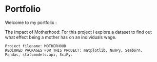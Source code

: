 # Portfolio

Welcome to my portfolio :

The Impact of Motherhood: For this project I explore a dataset to find out what effect being a mother has on an individuals wage. 

    Project filename: MOTHERHOOD
    REQIURED PACKAGES FOR THIS PROJECT: matplotlib, NumPy, Seaborn, Pandas, statsmodels.api, SciPy.



